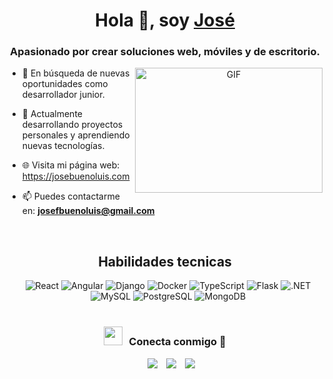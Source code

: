 <h1 align="center">Hola 👋, soy <a href="https://josebuenoluis.com" target="blank">
José</a></h1>
<h3 align="center">Apasionado por crear soluciones web, móviles y de escritorio.</h3>

<a target="_blank" align="center">
  <img align="right" top="500" height="200" width="300" alt="GIF" src="https://media.giphy.com/media/SWoSkN6DxTszqIKEqv/giphy.gif">
</a>

- 🔭 En búsqueda de nuevas oportunidades como desarrollador junior.

- 🌱 Actualmente desarrollando proyectos personales y aprendiendo nuevas tecnologías.

- 🌐 Visita mi página web: <a href="https://josebuenoluis.com" target="blank">https://josebuenoluis.com</a>

- 📫 Puedes contactarme en: **josefbuenoluis@gmail.com**

<br/>

<h2 align="center">Habilidades tecnicas</h2>
	<div align="center" class="icons-stack" style="margin-left:10px;">
			<img src="https://img.icons8.com/?size=60&id=asWSSTBrDlTW&format=png&color=000000" alt="React">
			<img src="https://img.icons8.com/?size=60&id=71257&format=png&color=000000" alt="Angular">	
			<img src="https://img.icons8.com/?size=60&id=LPmcJ9e0FU7K&format=png&color=000000" alt="Django">	
			<img src="https://img.icons8.com/?size=60&id=22813&format=png&color=000000" alt="Docker">	
			<img src="https://img.icons8.com/?size=60&id=nCj4PvnCO0tZ&format=png&color=000000" alt="TypeScript">	
			<img src="https://img.icons8.com/?size=60&id=MHcMYTljfKOr&format=png&color=000000" alt="Flask">
			<img src="https://img.icons8.com/?size=60&id=1BC75jFEBED6&format=png&color=000000" alt=".NET">
			<img src="https://img.icons8.com/?size=60&id=UFXRpPFebwa2&format=png&color=000000" alt="MySQL">
			<img src="https://img.icons8.com/?size=60&id=38561&format=png&color=000000" alt="PostgreSQL">
			<img src="https://img.icons8.com/?size=60&id=tBBf3P8HL0vR&format=png&color=000000" alt="MongoDB">
	</div>
<br/>
<h3 align="center" > <img src="https://media.giphy.com/media/iY8CRBdQXODJSCERIr/giphy.gif" width="30" height="30" style="margin-right: 10px;">Conecta conmigo 🤝 </h3>

<p align="center">

 <div align="center"  class="icons-social" style="margin-left: 10px;">
        <a style="margin-left: 10px;"  target="_blank" href="https://linkedin.com/in/josé-bueno-luis-8043a9264">
			<img src="https://img.icons8.com/doodle/40/000000/linkedin--v2.png"></a>
        <a style="margin-left: 10px;" target="_blank" href="https://github.com/josebuenoluis">
		<img src="https://img.icons8.com/doodle/40/000000/github--v1.png"></a>
	 <a style="margin-left: 10px;" target="_blank" href="https://josebuenoluis.com">
		<img src="https://img.icons8.com/40/2266EE/internet"></a>
      </div>

</p>

